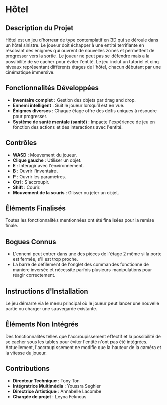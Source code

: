 
# Hôtel

## Description du Projet
Hôtel est un jeu d’horreur de type contemplatif en 3D qui se déroule dans un hôtel sinistre. Le joueur doit échapper à une entité terrifiante en résolvant des énigmes qui ouvrent de nouvelles zones et permettent de progresser vers la sortie. Le joueur ne peut pas se défendre mais a la possibilité de se cacher pour éviter l'entité. Le jeu inclut un tutoriel et cinq niveaux représentant différents étages de l'hôtel, chacun débutant par une cinématique immersive.

## Fonctionnalités Développées
- **Inventaire complet** : Gestion des objets par drag and drop.
- **Ennemi intelligent** : Suit le joueur lorsqu’il est en vue.
- **Énigmes diverses** : Chaque étage offre des défis uniques à résoudre pour progresser.
- **Système de santé mentale (sanité)** : Impacte l'expérience de jeu en fonction des actions et des interactions avec l'entité.

## Contrôles
- **WASD** : Mouvement du joueur.
- **Clique gauche** : Utiliser un objet.
- **E** : Interagir avec l'environnement.
- **B** : Ouvrir l'inventaire.
- **P** : Ouvrir les paramètres.
- **Ctrl** : S'accroupir.
- **Shift** : Courir.
- **Mouvement de la souris** : Glisser ou jeter un objet.

## Éléments Finalisés
Toutes les fonctionnalités mentionnées ont été finalisées pour la remise finale.

## Bogues Connus
- L'ennemi peut entrer dans une des pièces de l'étage 2 même si la porte est fermée, s'il est trop proche.
- La barre de défilement de l'onglet des commandes fonctionne de manière inversée et nécessite parfois plusieurs manipulations pour réagir correctement.

## Instructions d'Installation
Le jeu démarre via le menu principal où le joueur peut lancer une nouvelle partie ou charger une sauvegarde existante.

## Éléments Non Intégrés
Des fonctionnalités telles que l'accroupissement effectif et la possibilité de se cacher sous les tables pour éviter l'entité n'ont pas été intégrées. Actuellement, l'accroupissement ne modifie que la hauteur de la caméra et la vitesse du joueur.

## Contributions
- **Directeur Technique** : Tony Ton
- **Intégratrice Multimédia** : Youssra Seghier
- **Directrice Artistique** : Annabelle Lacombe
- **Chargée de projet** : Leyna Feknous
